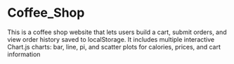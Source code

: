 # Coffee_Shop
This is a coffee shop website that lets users build a cart, submit orders, and view order history saved to localStorage.  It includes multiple interactive Chart.js charts: bar, line, pi, and scatter plots for calories, prices, and cart information
